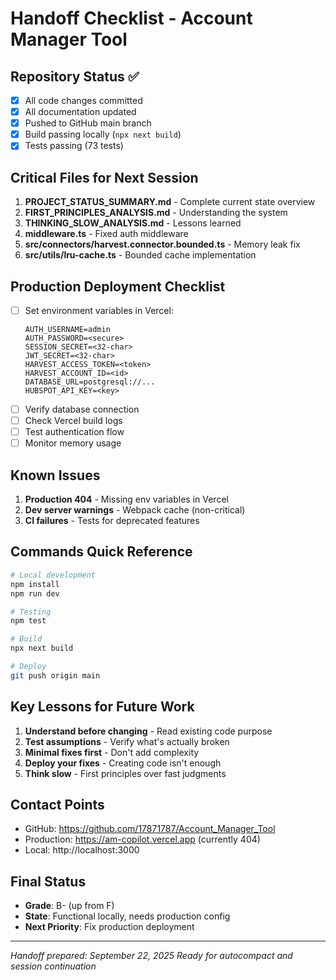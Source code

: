 # Handoff Checklist - Account Manager Tool

## Repository Status ✅
- [x] All code changes committed
- [x] All documentation updated
- [x] Pushed to GitHub main branch
- [x] Build passing locally (`npx next build`)
- [x] Tests passing (73 tests)

## Critical Files for Next Session
1. **PROJECT_STATUS_SUMMARY.md** - Complete current state overview
2. **FIRST_PRINCIPLES_ANALYSIS.md** - Understanding the system
3. **THINKING_SLOW_ANALYSIS.md** - Lessons learned
4. **middleware.ts** - Fixed auth middleware
5. **src/connectors/harvest.connector.bounded.ts** - Memory leak fix
6. **src/utils/lru-cache.ts** - Bounded cache implementation

## Production Deployment Checklist
- [ ] Set environment variables in Vercel:
  ```env
  AUTH_USERNAME=admin
  AUTH_PASSWORD=<secure>
  SESSION_SECRET=<32-char>
  JWT_SECRET=<32-char>
  HARVEST_ACCESS_TOKEN=<token>
  HARVEST_ACCOUNT_ID=<id>
  DATABASE_URL=postgresql://...
  HUBSPOT_API_KEY=<key>
  ```
- [ ] Verify database connection
- [ ] Check Vercel build logs
- [ ] Test authentication flow
- [ ] Monitor memory usage

## Known Issues
1. **Production 404** - Missing env variables in Vercel
2. **Dev server warnings** - Webpack cache (non-critical)
3. **CI failures** - Tests for deprecated features

## Commands Quick Reference
```bash
# Local development
npm install
npm run dev

# Testing
npm test

# Build
npx next build

# Deploy
git push origin main
```

## Key Lessons for Future Work
1. **Understand before changing** - Read existing code purpose
2. **Test assumptions** - Verify what's actually broken
3. **Minimal fixes first** - Don't add complexity
4. **Deploy your fixes** - Creating code isn't enough
5. **Think slow** - First principles over fast judgments

## Contact Points
- GitHub: https://github.com/17871787/Account_Manager_Tool
- Production: https://am-copilot.vercel.app (currently 404)
- Local: http://localhost:3000

## Final Status
- **Grade**: B- (up from F)
- **State**: Functional locally, needs production config
- **Next Priority**: Fix production deployment

---
*Handoff prepared: September 22, 2025*
*Ready for autocompact and session continuation*